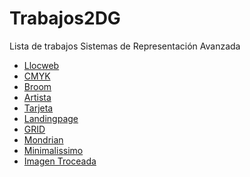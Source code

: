# Trabajos2DG
Lista de trabajos Sistemas de Representación Avanzada
* [Llocweb](https://martaalfonsopozo.github.io/llocweb/)
* [CMYK](https://martaalfonsopozo.github.io/CMYK/)
* [Broom](https://martaalfonsopozo.github.io/broom/)
* [Artista](https://martaalfonsopozo.github.io/Artista/)
* [Tarjeta](https://martaalfonsopozo.github.io/Tarjetas/)
* [Landingpage](https://martaalfonsopozo.github.io/LandingPage/)
* [GRID](https://martaalfonsopozo.github.io/GRID/) 
* [Mondrian](https://martaalfonsopozo.github.io/Mondrian/) 
* [Minimalissimo](https://martaalfonsopozo.github.io/Minimalissimo/)
* [Imagen Troceada]()
